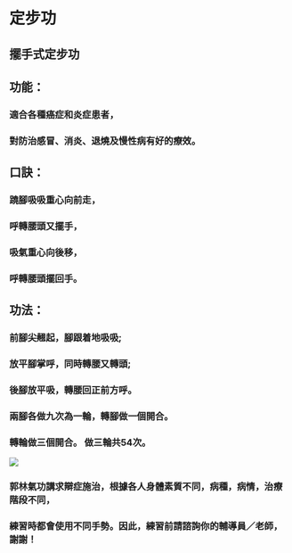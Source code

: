 # 定步功  

## 擺手式定步功  

## 功能：
### 適合各種癌症和炎症患者，  
### 對防治感冒、消炎、退燒及慢性病有好的療效。

## 口訣：
### 蹺腳吸吸重心向前走，  
### 呼轉腰頭又擺手，  
### 吸氣重心向後移，  
### 呼轉腰頭擺回手。

## 功法：
### 前腳尖翹起，腳跟着地吸吸;  
### 放平腳掌呼，同時轉腰又轉頭;  
### 後腳放平吸，轉腰回正前方呼。  
### 兩腳各做九次為一輪，轉腳做一個開合。  
### 轉輪做三個開合。 做三輪共54次。


[![](https://img.youtube.com/vi/_HexxsdTmlY/0.jpg)](https://www.youtube.com/watch?v=_HexxsdTmlY "擺手式定步功")  

### 郭林氣功講求辯症施治，根據各人身體素質不同，病種，病情，治療階段不同，  
### 練習時都會使用不同手勢。因此，練習前請諮詢你的輔導員／老師，謝謝！

